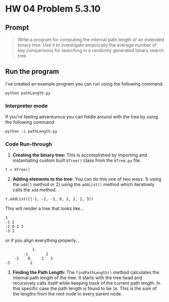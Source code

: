 # HW 04 Problem 5.3.10
## Prompt
> Write a program for computing the internal path length of an extended binary tree. Use it to investigate empirically the average number of key comparisons for searching in a randomly generated binary search tree.

## Run the program
I've created an example program you can run using the following command.
```
python pathLength.py
```

### Interpreter mode
If you're feeling adventurous you can fiddle around with the tree by using the following command.
```
python -i pathLength.py
```

### Code Run-through
1. **Creating the binary tree:** This is accomplished by importing and instantiating custom built `bTree()` class from the `bTree.py` file.
```
t = bTree()
```

2. **Adding elements to the tree:** You can do this one of two ways. 1) using the `add()` method or 2) using the `addList()` method which iteratively calls the `add` method.
```
t.addList([[-1, -2, -3, 0, 2, 2, 2, 3])
```
This will render a tree that looks like...
```
1
-1 2
-2 0 2 3
-3 2
```
or if you align everything properly...
```
            1
        -1        2
    -2    0     2   3
-3         2
```
3. **Finding the Path Length:** The `findPathLength()` method calculates the internal path length of the tree. It starts with the tree head and recursively calls itself while keeping track of the current path length. In this specific case the path length is found to be `16`. This is the sum of the lengths from the root node to every parent node.
